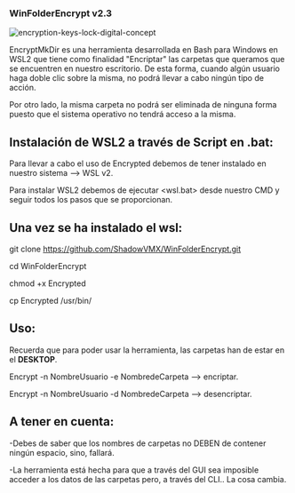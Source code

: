 ### WinFolderEncrypt v2.3

![encryption-keys-lock-digital-concept](https://user-images.githubusercontent.com/92258683/174483135-cb583905-533d-4391-9545-657bd7bae261.jpg)

EncryptMkDir es una herramienta desarrollada en Bash para Windows en WSL2 que tiene como finalidad "Encriptar" las carpetas que queramos que se encuentren en nuestro escritorio. De esta forma, cuando algún usuario haga doble clic sobre la misma, no podrá llevar a cabo ningún tipo de acción.

Por otro lado, la misma carpeta no podrá ser eliminada de ninguna forma puesto que el sistema operativo no tendrá acceso a la misma.

## Instalación de WSL2 a través de Script en .bat:

Para llevar a cabo el uso de Encrypted debemos de tener instalado en nuestro sistema --> WSL v2.

Para instalar WSL2 debemos de ejecutar <wsl.bat> desde nuestro CMD y seguir todos los pasos que se proporcionan.

## Una vez se ha instalado el wsl: 

git clone https://github.com/ShadowVMX/WinFolderEncrypt.git

cd WinFolderEncrypt

chmod +x Encrypted

cp Encrypted /usr/bin/

## Uso:

Recuerda que para poder usar la herramienta, las carpetas han de estar en el **DESKTOP**.

Encrypt -n NombreUsuario -e NombredeCarpeta --> encriptar.

Encrypt -n NombreUsuario -d NombredeCarpeta --> desencriptar.

## A tener en cuenta:

-Debes de saber que los nombres de carpetas no DEBEN de contener ningún espacio, sino, fallará.

-La herramienta está hecha para que a través del GUI sea imposible acceder a los datos de las carpetas pero, a través del CLI.. La cosa cambia.



